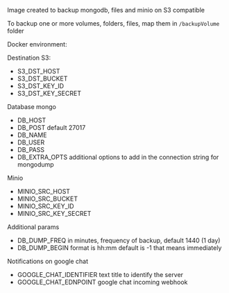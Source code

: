 Image created to backup mongodb, files and minio on S3 compatible

To backup one or more volumes, folders, files, map them in `/backupVolume` folder 

Docker environment:

Destination S3:
  - S3_DST_HOST 
  - S3_DST_BUCKET
  - S3_DST_KEY_ID
  - S3_DST_KEY_SECRET

Database mongo
  - DB_HOST
  - DB_POST default 27017
  - DB_NAME
  - DB_USER
  - DB_PASS
  - DB_EXTRA_OPTS additional options to add in the connection string for mongodump

Minio
  - MINIO_SRC_HOST
  - MINIO_SRC_BUCKET
  - MINIO_SRC_KEY_ID
  - MINIO_SRC_KEY_SECRET

Additional params
  - DB_DUMP_FREQ in minutes, frequency of backup, default 1440 (1 day)
  - DB_DUMP_BEGIN format is hh:mm default is -1 that means immediately

Notifications on google chat
  - GOOGLE_CHAT_IDENTIFIER text title to identify the server
  - GOOGLE_CHAT_EDNPOINT google chat incoming webhook
